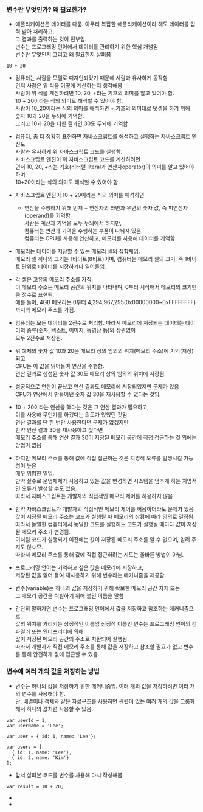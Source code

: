 

### 변수란 무엇인가? 왜 필요한가?

- 애플리케이션은 데이터를 다룸. 아무리 복잡한 애플리케이션이라 해도 데이터를 입력 받아 처리하고,  
  그 결과를 출력하는 것이 전부임.  
  변수는 프로그래밍 언어에서 데이터를 관리하기 위한 핵심 개념임  
  변수란 무엇인지 그리고 왜 필요한지 살펴봄  
  

```
10 + 20
```

- 컴퓨터는 사람을 모델로 디자인되었기 때문에 사람과 유사하게 동작함  
  먼저 사람은 위 식을 어떻게 계산하는지 생각해봄  
  사람이 위 식을 계산하려면 10, 20, +라는 기호의 의미를 알고 있어야 함.  
  10 + 20이라는 식의 의미도 해석할 수 있어야 함.  
  사람이 10_20이라는 식의 의미를 해석하면 + 기호의 의미대로 덧셈을 하기 위해  
  숫자 10과 20을 두뇌에 기억함.  
  그리고 10과 20을 더한 결과인 30도 두뇌에 기억함  
  
- 컴퓨터, 좀 더 정확히 표현하면 자바스크립트를 해석하고 실행하는 자바스크립트 엔진도  
  사람과 유사하게 위 자바스크립트 코드를 실행함.  
  자바스크립트 엔진이 위 자바스크립트 코드를 계산하려면  
  먼저 10, 20, +라는 기호(리터럴 literal과 연산자operator)의 의미를 알고 있어야 하며,  
  10+20이라는 식의 의미도 해석할 수 있어야 함.  
  
- 자바스크립트 엔진이 10 + 20이라는 식의 의미를 해석하면  
  + 연산을 수행하기 위해 먼저 + 연산자의 좌변과 우변의 숫자 값, 즉 피연산자(operand)를 기억함  
  사람은 계산과 기억을 모두 두뇌에서 하지만,  
  컴퓨터는 연산과 기억을 수행하는 부품이 나눠져 있음.  
  컴퓨터는 CPU를 사용해 연산하고, 메모리를 사용해 데이터를 기억함.  
  
- 메모리는 데이터를 저장할 수 있는 메모리 셀의 집합체임.  
  메모리 셀 하나의 크기는 1바이트(8비트)이며, 컴퓨터는 메모리 셀의 크기, 즉 1바이트 단위로 데이터를 저장하거나 읽어들임.  
  

- 각 셀은 고유의 메모리 주소를 가짐.  
  이 메모리 주소는 메모리 공간의 위치를 나타내며, 0부터 시작해서 메모리의 크기만큼 정수로 표현됨.  
  예를 들어, 4GB 메모리는 0부터 4,294,967,295(0x00000000~0xFFFFFFFF)까지의 메모리 주소를 가짐.  
  
- 컴퓨터는 모든 데이터를 2진수로 처리함. 따라서 메모리에 저장되는 데이터는 데이터의 종류(숫자, 텍스트, 이미지, 동영상 등)와 상관없이  
  모두 2진수로 저장됨.  
  
- 위 예제의 숫자 값 10과 20은 메모리 상의 임의의 위치(메모리 주소)에 기억(저장)되고  
  CPU는 이 값을 읽어들여 연산을 수행함.  
  연산 결과로 생성된 숫자 값 30도 메모리 상의 임의의 위치에 저장됨.  
  
- 성공적으로 연산이 끝났고 연산 결과도 메모리에 저장되었지만 문제가 있음  
  CPU가 연산에서 만들어낸 숫자 값 30을 재사용할 수 없다는 것임.  
  
- 10 + 20이라는 연산을 했다는 것은 그 연산 결과가 필요하고,  
  이를 사용해 무언가를 하겠다는 의도가 있었던 것임.  
  연산 결과를 단 한 번만 사용한다면 문제가 없겠지만  
  만약 연산 결과 30을 재사용하고 싶다면  
  메모리 주소를 통해 연산 결과 30이 저장된 메모리 공간에 직접 접근하는 것 외에는 방법이 없음  
  
- 하지만 메모리 주소를 통해 값에 직접 접근하는 것은 치명적 오류를 발생시킬 가능성이 높은  
  매우 위험한 일임.  
  만약 실수로 운영체제가 사용하고 있는 값을 변경하면 시스템을 멈추게 하는 치명적인 오류가 발생할 수도 있음.  
  따라서 자바스크립트는 개발자의 직접적인 메모리 제어를 허용하지 않음  
  
  
- 만약 자바스크립트가 개발자의 직접적인 메모리 제어를 허용하더라도 문제가 있음  
  값이 저장될 메모리 주소는 코드가 실행될 때 메모리의 상황에 따라 임의로 결정됨.  
  따라서 돋일한 컴퓨터에서 동일한 코드를 실행해도 코드가 실행될 때마다 값이 저장될 메모리 주소가 변경됨.  
  이처럼 코드가 실행되기 이전에는 값이 저장된 메모리 주소를 알 수 없으며, 알려 주지도 않ㅇ므.  
  따라서 메모리 주소를 통해 값에 직접 접근하려는 시도는 올바른 방법이 아님.  
  
- 프로그래밍 언어는 기억하고 싶은 값을 메모리에 저장하고,  
  저장된 값을 읽어 들여 재사용하기 위해 변수라는 메커니즘을 제공함.  
  
- 변수(variable)는 하나의 값을 저장하기 위해 확보한 메모리 공간 자체 또는  
  그 메모리 공간을 식별하기 위해 붙인 이름을 말함  
  
- 간단히 말하자면 변수는 프로그래밍 언어에서 값을 저장하고 참조하는 메커니즘으로,  
  값의 위치를 가리키는 상징적인 이름임 
  상징적 이름인 변수는 프로그래밍 언어의 컴파일러 또는 인터프리터에 의해  
  값이 저장된 메모리 공간의 주소로 치환되어 실행됨.  
  따라서 개발자가 직접 메모리 주소를 통해 값을 저장하고 참조할 필요가 없고 변수를 통해 안전하게 값에 접근할 수 있음.  
  

### 변수에 여러 개의 값을 저장하는 방법

- 변수는 하나의 값을 저장하기 위한 메커니즘임. 여러 개의 값을 저장하려면 여러 개의 변수를 사용해야 함.  
  단, 배열이나 객체와 같은 자료구조를 사용하면 관련이 있는 여러 개의 값을 그룹화해서 하나의 값처럼 사용할 수 있음.  
  
```
var userId = 1;
var userName = 'Lee';

var user = { id: 1, name: 'Lee'};

var users = [
  { id: 1, name: 'Lee'},
  { id: 2, name: 'Kim'}
];
```

- 앞서 살펴본 코드를 변수를 사용해 다시 작성해봄  

```
var result = 10 + 20;
```






  

- 
  
  
  

-   
  
  
  
 
  
  
